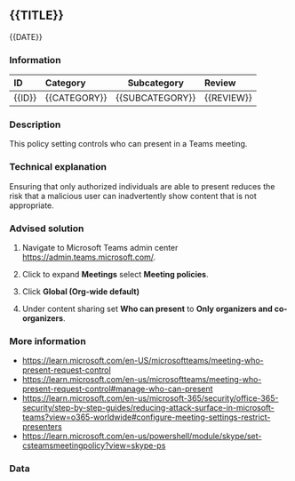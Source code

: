 ## {{TITLE}}

{{DATE}}

###  Information

| ID     | Category     | Subcategory     | Review     |
| :----- | :----------- | --------------- | :--------- |
| {{ID}} | {{CATEGORY}} | {{SUBCATEGORY}} | {{REVIEW}} |

### Description

This policy setting controls who can present in a Teams meeting.

### Technical explanation

Ensuring that only authorized individuals are able to present reduces the risk that a malicious user can inadvertently show content that is not appropriate.

### Advised solution

1. Navigate to Microsoft Teams admin center https://admin.teams.microsoft.com/.

2. Click to expand **Meetings** select **Meeting policies**.

3. Click **Global (Org-wide default)**

4. Under content sharing set **Who can present** to **Only organizers and co-organizers**.


### More information

- https://learn.microsoft.com/en-US/microsoftteams/meeting-who-present-request-control
- https://learn.microsoft.com/en-us/microsoftteams/meeting-who-present-request-control#manage-who-can-present
- https://learn.microsoft.com/en-us/microsoft-365/security/office-365-security/step-by-step-guides/reducing-attack-surface-in-microsoft-teams?view=o365-worldwide#configure-meeting-settings-restrict-presenters
- https://learn.microsoft.com/en-us/powershell/module/skype/set-csteamsmeetingpolicy?view=skype-ps

### Data